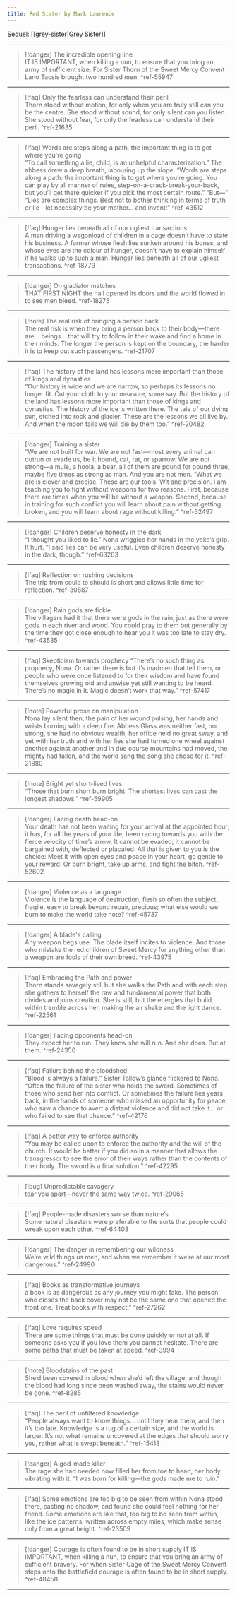 ```yaml
---
title: Red Sister by Mark Lawrence
---
```


Sequel: [[grey-sister|Grey Sister]]

---

> [!danger] The incredible opening line  
> IT IS IMPORTANT, when killing a nun, to ensure that you bring an army of sufficient size. For Sister Thorn of the Sweet Mercy Convent Lano Tacsis brought two hundred men. ^ref-55947

---

> [!faq] Only the fearless can understand their peril  
> Thorn stood without motion, for only when you are truly still can you be the centre. She stood without sound, for only silent can you listen. She stood without fear, for only the fearless can understand their peril. ^ref-21635

---

> [!faq] Words are steps along a path, the important thing is to get where you're going  
> “To call something a lie, child, is an unhelpful characterization.” The abbess drew a deep breath, labouring up the slope. “Words are steps along a path: the important thing is to get where you’re going. You can play by all manner of rules, step-on-a-crack-break-your-back, but you’ll get there quicker if you pick the most certain route.” “But—” “Lies are complex things. Best not to bother thinking in terms of truth or lie—let necessity be your mother... and invent!” ^ref-43512

---

> [!faq] Hunger lies beneath all of our ugliest transactions  
> A man driving a wagonload of children in a cage doesn’t have to state his business. A farmer whose flesh lies sunken around his bones, and whose eyes are the colour of hunger, doesn’t have to explain himself if he walks up to such a man. Hunger lies beneath all of our ugliest transactions. ^ref-18779

---

> [!danger] On gladiator matches  
> THAT FIRST NIGHT the hall opened its doors and the world flowed in to see men bleed. ^ref-18275

---

> [!note] The real risk of bringing a person back  
> The real risk is when they bring a person back to their body—there are... beings... that will try to follow in their wake and find a home in their minds. The longer the person is kept on the boundary, the harder it is to keep out such passengers. ^ref-21707

---

> [!faq] The history of the land has lessons more important than those of kings and dynasties  
> “Our history is wide and we are narrow, so perhaps its lessons no longer fit. Cut your cloth to your measure, some say. But the history of the land has lessons more important than those of kings and dynasties. The history of the ice is written there. The tale of our dying sun, etched into rock and glacier. These are the lessons we all live by. And when the moon fails we will die by them too.” ^ref-20482

---

> [!danger] Training a sister  
> “We are not built for war. We are not fast—most every animal can outrun or evade us, be it hound, cat, rat, or sparrow. We are not strong—a mule, a hoola, a bear, all of them are pound for pound three, maybe five times as strong as man. And you are not men. “What we are is clever and precise. These are our tools. Wit and precision. I am teaching you to fight without weapons for two reasons. First, because there are times when you will be without a weapon. Second, because in training for such conflict you will learn about pain without getting broken, and you will learn about rage without killing.” ^ref-32497

---

> [!danger] Children deserve honesty in the dark  
> “I thought you liked to lie.” Nona wriggled her hands in the yoke’s grip. It hurt. “I said lies can be very useful. Even children deserve honesty in the dark, though.” ^ref-63263

---

> [!faq] Reflection on rushing decisions  
> The trip from could to should is short and allows little time for reflection. ^ref-30887

---

> [!danger] Rain gods are fickle  
> The villagers had it that there were gods in the rain, just as there were gods in each river and wood. You could pray to them but generally by the time they got close enough to hear you it was too late to stay dry. ^ref-43535

---

> [!faq] Skepticism towards prophecy
> “There’s no such thing as prophecy, Nona. Or rather there is but it’s madmen that tell them, or people who were once listened to for their wisdom and have found themselves growing old and unwise yet still wanting to be heard. There’s no magic in it. Magic doesn’t work that way.” ^ref-57417

---

> [!note] Powerful prose on manipulation  
> Nona lay silent then, the pain of her wound pulsing, her hands and wrists burning with a deep fire. Abbess Glass was neither fast, nor strong, she had no obvious wealth, her office held no great sway, and yet with her truth and with her lies she had turned one wheel against another against another and in due course mountains had moved, the mighty had fallen, and the world sang the song she chose for it. ^ref-21880

---

> [!note] Bright yet short-lived lives  
> “Those that burn short burn bright. The shortest lives can cast the longest shadows.” ^ref-59905

---

> [!danger] Facing death head-on  
> Your death has not been waiting for your arrival at the appointed hour; it has, for all the years of your life, been racing towards you with the fierce velocity of time’s arrow. It cannot be evaded; it cannot be bargained with, deflected or placated. All that is given to you is the choice: Meet it with open eyes and peace in your heart, go gentle to your reward. Or burn bright, take up arms, and fight the bitch. ^ref-52602

---

> [!danger] Violence as a language  
> Violence is the language of destruction, flesh so often the subject, fragile, easy to break beyond repair, precious; what else would we burn to make the world take note? ^ref-45737

---

> [!danger] A blade's calling  
> Any weapon begs use. The blade itself incites to violence. And those who mistake the red children of Sweet Mercy for anything other than a weapon are fools of their own breed. ^ref-43975

---

> [!faq] Embracing the Path and power  
> Thorn stands savagely still but she walks the Path and with each step she gathers to herself the raw and fundamental power that both divides and joins creation. She is still, but the energies that build within tremble across her, making the air shake and the light dance. ^ref-22561

---

> [!danger] Facing opponents head-on  
> They expect her to run. They know she will run. And she does. But at them. ^ref-24350

---

> [!faq] Failure behind the bloodshed  
> “Blood is always a failure.” Sister Tallow’s glance flickered to Nona. “Often the failure of the sister who holds the sword. Sometimes of those who send her into conflict. Or sometimes the failure lies years back, in the hands of someone who missed an opportunity for peace, who saw a chance to avert a distant violence and did not take it... or who failed to see that chance.” ^ref-42176

---

> [!faq] A better way to enforce authority  
> “You may be called upon to enforce the authority and the will of the church. It would be better if you did so in a manner that allows the transgressor to see the error of their ways rather than the contents of their body. The sword is a final solution.” ^ref-42295

---

> [!bug] Unpredictable savagery  
> tear you apart—never the same way twice. ^ref-29065

---

> [!faq] People-made disasters worse than nature’s  
> Some natural disasters were preferable to the sorts that people could wreak upon each other. ^ref-64403

---

> [!danger] The danger in remembering our wildness  
> We’re wild things us men, and when we remember it we’re at our most dangerous.” ^ref-24990

---

> [!faq] Books as transformative journeys  
> a book is as dangerous as any journey you might take. The person who closes the back cover may not be the same one that opened the front one. Treat books with respect.” ^ref-27262

---

> [!faq] Love requires speed  
> There are some things that must be done quickly or not at all. If someone asks you if you love them you cannot hesitate. There are some paths that must be taken at speed. ^ref-3994

---

> [!note] Bloodstains of the past  
> She’d been covered in blood when she’d left the village, and though the blood had long since been washed away, the stains would never be gone. ^ref-8285

---

> [!faq] The peril of unfiltered knowledge  
> “People always want to know things... until they hear them, and then it’s too late. Knowledge is a rug of a certain size, and the world is larger. It’s not what remains uncovered at the edges that should worry you, rather what is swept beneath.” ^ref-15413

---

> [!danger] A god-made killer  
> The rage she had needed now filled her from toe to head, her body vibrating with it. “I was born for killing—the gods made me to ruin.”

---

> [!faq] Some emotions are too big to be seen from within
> Nona stood there, casting no shadow, and found she could feel nothing for her friend. Some emotions are like that, too big to be seen from within, like the ice patterns, written across empty miles, which make sense only from a great height. ^ref-23509

---

> [!danger] Courage is often found to be in short supply
> IT IS IMPORTANT, when killing a nun, to ensure that you bring an army of sufficient bravery. For when Sister Cage of the Sweet Mercy Convent steps onto the battlefield courage is often found to be in short supply. ^ref-48458

---
